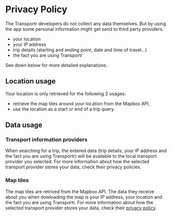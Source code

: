 # Privacy Policy

The Transportr developers do not collect any data themselves. But by using the app some personal information might get send to third party providers:

- your location
- your IP address
- trip details (starting and ending point, date and time of travel...)
- the fact you are using Transportr

See down below for more detailed explanations.


## Location usage

Your location is only retrieved for the following 2 usages:

- retrieve the map tiles around your location from the Mapbox API,
- use the location as a start or end of a trip query.

## Data usage

### Transport information providers

When searching for a trip, the entered data (trip details, your IP address and the fact you are using Transportr) will be available to the local transport provider you selected. For more information about how the selected transport provider stores your data, check their privacy policies.

### Map tiles

The map tiles are retrived from the Mapbox API. The data they receive about you when dowloading the map is your IP address, your location and the fact you are using Transportr. For more information about how the selected transport provider stores your data, check their [privacy policy](https://www.mapbox.com/legal/privacy).
